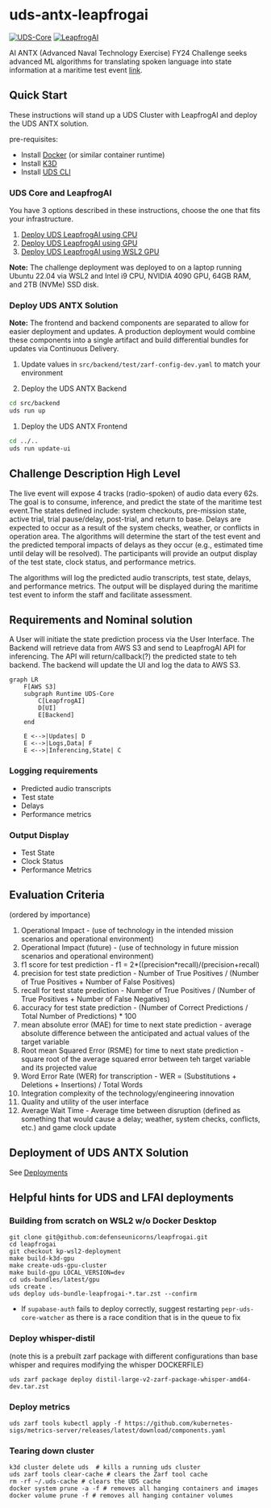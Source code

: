 # uds-antx-leapfrogai

[![UDS-Core](https://img.shields.io/github/v/release/defenseunicorns/uds-core?filter=v0.24.0&label=using%20UDS-Core)](https://github.com/defenseunicorns/uds-core/releases/tag/v0.24.0)
[![LeapfrogAI](https://img.shields.io/github/v/release/defenseunicorns/leapfrogai?filter=v0.9.1&label=using%20LeapfrogAI)](https://github.com/defenseunicorns/leapfrogai/releases/tag/v0.9.1)


AI ANTX (Advanced Naval Technology Exercise) FY24 Challenge seeks advanced ML algorithms for translating spoken language into state information at a maritime test event [link](https://www.challenge.gov/?challenge=artificial-intelligence-advanced-naval-technology-exercise-ai-antx-fy24-challenge&tab=judging).

## Quick Start

These instructions will stand up a UDS Cluster with LeapfrogAI and deploy the UDS ANTX solution.

pre-requisites:
- Install [Docker](https://docs.docker.com/get-docker/) (or similar container runtime)
- Install [K3D](https://k3d.io/#installation)
- Install [UDS CLI](https://uds.defenseunicorns.com/cli/quickstart-and-usage/#install)

### UDS Core and LeapfrogAI

You have 3 options described in these instructions, choose the one that fits your infrastructure.

1. [Deploy UDS LeapfrogAI using CPU](docs/deployments.md#cpu-deployment)
2. [Deploy UDS LeapfrogAI using GPU](docs/deployments.md#gpu-deployment)
3. [Deploy UDS LeapfrogAI using WSL2 GPU](docs/deployments.md#wsl2-gpu-deployment)

**Note:** The challenge deployment was deployed to on a laptop running Ubuntu 22.04 via WSL2 and Intel i9 CPU, NVIDIA 4090 GPU, 64GB RAM, and 2TB (NVMe) SSD disk.

### Deploy UDS ANTX Solution

**Note:** The frontend and backend components are separated to allow for easier deployment and updates. A production deployment would combine these components into a single artifact and build differential bundles for updates via Continuous Delivery.

1. Update values in `src/backend/test/zarf-config-dev.yaml` to match your environment

2. Deploy the UDS ANTX Backend
```sh
cd src/backend
uds run up
```

1. Deploy the UDS ANTX Frontend
```sh
cd ../..
uds run update-ui
```

## Challenge Description High Level

The live event will expose 4 tracks (radio-spoken) of audio data every 62s. The goal is to consume, inference, and predict the state of the maritime test event.The states defined include: system checkouts, pre-mission state, active trial, trial pause/delay, post-trial, and return to base. Delays are expected to occur as a result of the system checks, weather, or conflicts in operation area. The algorithms will determine the start of the test event and the predicted temporal impacts of delays as they occur (e.g., estimated time until delay will be resolved). The participants will provide an output display of the test state, clock status, and performance metrics.

The algorithms will log the predicted audio transcripts, test state, delays, and performance metrics. The output will be displayed during the maritime test event to inform the staff and facilitate assessment.

## Requirements and Nominal solution

A User will initiate the state prediction process via the User Interface. The Backend will retrieve data from AWS S3 and send to LeapfrogAI API for inferencing. The API will return/callback(?) the predicted state to teh backend. The backend will update the UI and log the data to AWS S3.

```mermaid
graph LR
    F[AWS S3]
    subgraph Runtime UDS-Core
        C[LeapfrogAI]
        D[UI]
        E[Backend]
    end

    E <-->|Updates| D
    E <-->|Logs,Data| F
    E <-->|Inferencing,State| C
```

### Logging requirements
- Predicted audio transcripts
- Test state
- Delays
- Performance metrics

### Output Display
- Test State
- Clock Status
- Performance Metrics

## Evaluation Criteria

(ordered by importance)
1. Operational Impact - (use of technology in the intended mission scenarios and operational environment)
2. Operational Impact (future) - (use of technology in future mission scenarios and operational environment)
3. f1 score for test prediction - f1 = 2*((precision*recall)/(precision+recall)
4. precision for test state prediction - Number of True Positives / (Number of True Positives + Number of False Positives)
5. recall for test state prediction - Number of True Positives / (Number of True Positives + Number of False Negatives)
6. accuracy for test state prediction - (Number of Correct Predictions / Total Number of Predictions) * 100
7. mean absolute error (MAE) for time to next state prediction - average absolute difference between the anticipated and actual values of the target variable
8. Root mean Squared Error (RSME) for time to next state prediction - square root of the average squared error between teh target variable and its projected value
9. Word Error Rate (WER) for transcription - WER = (Substitutions + Deletions + Insertions) / Total Words
10. Integration complexity of the technology/engineering innovation
11. Quality and utility of the user interface
12. Average Wait Time - Average time between disruption (defined as something that would cause a delay; weather, system checks, conflicts, etc.) and game clock update


## Deployment of UDS ANTX Solution

See [Deployments](docs/deployments.md)

## Helpful hints for UDS and LFAI deployments

### Building from scratch on WSL2 w/o Docker Desktop
```
git clone git@github.com:defenseunicorns/leapfrogai.git
cd leapfrogai
git checkout kp-wsl2-deployment
make build-k3d-gpu
make create-uds-gpu-cluster
make build-gpu LOCAL_VERSION=dev
cd uds-bundles/latest/gpu
uds create .
uds deploy uds-bundle-leapfrogai-*.tar.zst --confirm
```

- If `supabase-auth` fails to deploy correctly, suggest restarting `pepr-uds-core-watcher` as there is a race condition that is in the queue to fix

### Deploy whisper-distil
(note this is a prebuilt zarf package with different configurations than base whisper and requires modifying the whisper DOCKERFILE)

`uds zarf package deploy distil-large-v2-zarf-package-whisper-amd64-dev.tar.zst`


### Deploy metrics
`uds zarf tools kubectl apply -f https://github.com/kubernetes-sigs/metrics-server/releases/latest/download/components.yaml`

### Tearing down cluster
```
k3d cluster delete uds  # kills a running uds cluster
uds zarf tools clear-cache # clears the Zarf tool cache
rm -rf ~/.uds-cache # clears the UDS cache
docker system prune -a -f # removes all hanging containers and images
docker volume prune -f # removes all hanging container volumes
```
